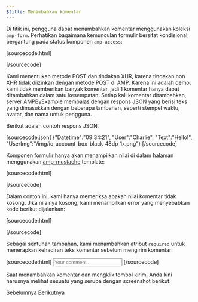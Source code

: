 ```yaml
---
$title: Menambahkan komentar
---
```


<amp-img src="/static/img/comment.png" alt="Add comment" height="325" width="300"></amp-img>

Di titik ini, pengguna dapat menambahkan komentar menggunakan koleksi `amp-form`. Perhatikan bagaimana kemunculan formulir bersifat kondisional, bergantung pada status komponen `amp-access`:

[sourcecode:html]
<form amp-access="loggedIn" amp-access-hide method="post" action-xhr="<%host%>/samples_templates/comment_section/submit-comment-xhr" target="_top">
[/sourcecode]

Kami menentukan metode POST dan tindakan XHR, karena tindakan non XHR tidak diizinkan dengan metode POST di AMP.
Karena ini adalah demo, kami tidak memberikan banyak komentar, jadi 1 komentar hanya dapat ditambahkan dalam satu kesempatan. Setiap kali komentar ditambahkan, server AMPByExample membalas dengan respons JSON yang berisi teks yang dimasukkan dengan beberapa tambahan, seperti stempel waktu, avatar, dan nama untuk pengguna.

Berikut adalah contoh respons JSON:

[sourcecode:json]
{"Datetime":"09:34:21",
"User":"Charlie",
"Text":"Hello!",
"UserImg":"/img/ic_account_box_black_48dp_1x.png"}
[/sourcecode]

Komponen formulir hanya akan menampilkan nilai di dalam halaman menggunakan [amp-mustache](/id/docs/reference/components/amp-mustache) template:

[sourcecode:html]
<div submit-success>
  <template type="amp-mustache">
    <div class="comment-user">
      <amp-img width="44" class="user-avatar" height="44" alt="user" src="{{UserImg}}"></amp-img>
      <div class="card comment">
        <p><span class="user">{% raw %}{{User}}{% endraw %}</span><span class="date">{% raw %}{{Datetime}}{% endraw %}</span></p>
        <p>{% raw %}{{Text}}{% endraw %}</p>
      </div>
    </div>
  </template>
</div>
[/sourcecode]

Dalam contoh ini, kami hanya memeriksa apakah nilai komentar tidak kosong. Jika nilainya kosong, kami menampilkan error yang menyebabkan kode berikut dijalankan:

[sourcecode:html]
<div submit-error>
  <template type="amp-mustache">
    Error! Looks like something went wrong with your comment, please try to submit it again.
  </template>
</div>
[/sourcecode]

Sebagai sentuhan tambahan, kami menambahkan atribut `required` untuk menerapkan kehadiran teks komentar sebelum mengirim komentar:

<amp-img src="/static/img/enforce-comment.png" alt="Enforce comment" height="325" width="300"></amp-img>

[sourcecode:html]
<input type="text" class="data-input" name="text" placeholder="Your comment..." required>
[/sourcecode]

Saat menambahkan komentar dan mengklik tombol kirim, Anda kini harusnya melihat sesuatu yang serupa dengan screenshot berikut:

<amp-img src="/static/img/logout-button.png" alt="Comment added" height="352" width="300"></amp-img>

<div class="prev-next-buttons">
  <a class="button prev-button" href="/id/docs/interaction_dynamic/login_requiring/login.html"><span class="arrow-prev">Sebelumnya</span></a>
  <a class="button next-button" href="/id/docs/interaction_dynamic/login_requiring/logout.html"><span class="arrow-next">Berikutnya</span></a>
</div>
 
 
